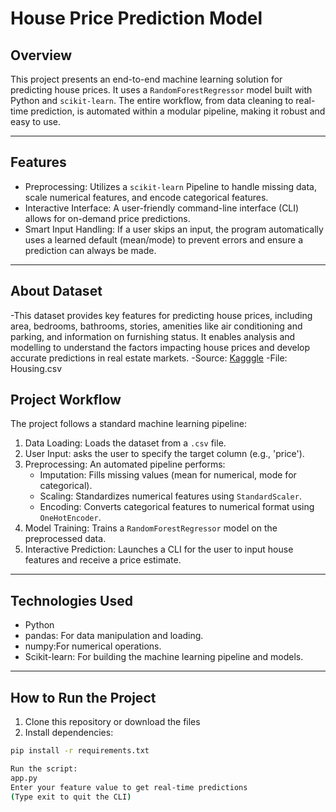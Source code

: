 # House Price Prediction Model 

## Overview

This project presents an end-to-end machine learning solution for predicting house prices. It uses a `RandomForestRegressor` model built with Python and `scikit-learn`. The entire workflow, from data cleaning to real-time prediction, is automated within a modular pipeline, making it robust and easy to use.

---

## Features

- Preprocessing: Utilizes a `scikit-learn` Pipeline to  handle missing data, scale numerical features, and encode categorical features.
- Interactive Interface: A user-friendly command-line interface (CLI) allows for on-demand price predictions.
- Smart Input Handling: If a user skips an input, the program automatically uses a learned default (mean/mode) to prevent errors and ensure a prediction can always be made.


---
## About Dataset
-This dataset provides key features for predicting house prices, including area, bedrooms, bathrooms, stories, amenities like air conditioning and parking, and information on furnishing status. It enables analysis and modelling to understand the factors impacting house prices and develop accurate predictions in real estate markets.
-Source: [Kagggle](https://www.kaggle.com/datasets/harishkumardatalab/housing-price-prediction)
-File: Housing.csv


## Project Workflow

The project follows a standard machine learning pipeline:

1.  Data Loading: Loads the dataset from a `.csv` file.
2.  User Input: asks the user to specify the target column (e.g., 'price').
3.  Preprocessing: An automated pipeline performs:
    - Imputation: Fills missing values (mean for numerical, mode for categorical).
    - Scaling: Standardizes numerical features using `StandardScaler`.
    - Encoding: Converts categorical features to numerical format using `OneHotEncoder`.
4.  Model Training: Trains a `RandomForestRegressor` model on the preprocessed data.
5.  Interactive Prediction: Launches a CLI for the user to input house features and receive a price estimate.

---

## Technologies Used

- Python
- pandas: For data manipulation and loading.
- numpy:For numerical operations.
- Scikit-learn: For building the machine learning pipeline and models.

---

##  How to Run the Project
1. Clone this repository or download the files
2. Install dependencies:

```bash
pip install -r requirements.txt

Run the script:
app.py
Enter your feature value to get real-time predictions
(Type exit to quit the CLI)
